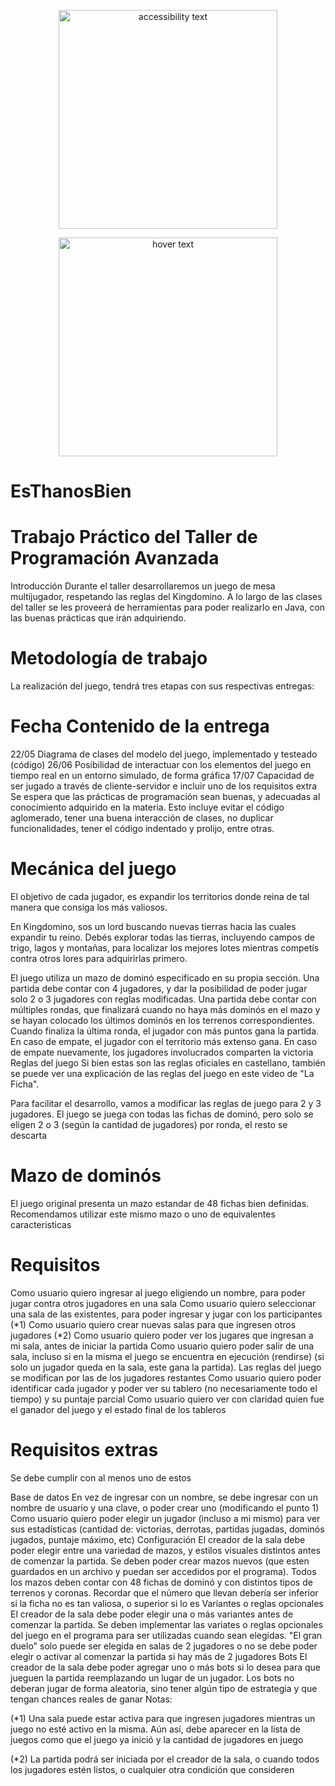 <p align="center">
<img src="https://encrypted-tbn0.gstatic.com/images?q=tbn:ANd9GcTsKHO7iuEdhfGwCEapjds_CRRg0_b_AuW4LMbFLk-yzWjpKNm1JsN403Yd1lBdFp4lYg&usqp=CAU" width="350" alt="accessibility text">
  </p>
  
  <p align="center">
    <img src="https://i.pinimg.com/originals/3b/87/43/3b8743cb9a25dd0614eb315ffd7b1c9a.jpg" width="350" title="hover text">
 </p>

# EsThanosBien 


# Trabajo Práctico del Taller de Programación Avanzada
Introducción
Durante el taller desarrollaremos un juego de mesa multijugador, respetando las reglas del Kingdomino. A lo largo de las clases del taller se les proveerá de herramientas para poder realizarlo en Java, con las buenas prácticas que irán adquiriendo.

# Metodología de trabajo
La realización del juego, tendrá tres etapas con sus respectivas entregas:

# Fecha	Contenido de la entrega
22/05	Diagrama de clases del modelo del juego, implementado y testeado (código)
26/06	Posibilidad de interactuar con los elementos del juego en tiempo real en un entorno simulado, de forma gráfica
17/07	Capacidad de ser jugado a través de cliente-servidor e incluir uno de los requisitos extra
Se espera que las prácticas de programación sean buenas, y adecuadas al conocimiento adquirido en la materia. Esto incluye evitar el código aglomerado, tener una buena interacción de clases, no duplicar funcionalidades, tener el código indentado y prolijo, entre otras.

# Mecánica del juego
El objetivo de cada jugador, es expandir los territorios donde reina de tal manera que consiga los más valiosos.

En Kingdomino, sos un lord buscando nuevas tierras hacia las cuales expandir tu reino. Debés explorar todas las tierras, incluyendo campos de trigo, lagos y montañas, para localizar los mejores lotes mientras competís contra otros lores para adquirirlas primero.

El juego utiliza un mazo de dominó especificado en su propia sección.
Una partida debe contar con 4 jugadores, y dar la posibilidad de poder jugar solo 2 o 3 jugadores con reglas modificadas.
Una partida debe contar con múltiples rondas, que finalizará cuando no haya más dominós en el mazo y se hayan colocado los últimos dominós en los terrenos correspondientes.
Cuando finaliza la última ronda, el jugador con más puntos gana la partida. En caso de empate, el jugador con el territorio más extenso gana. En caso de empate nuevamente, los jugadores involucrados comparten la victoria
Reglas del juego
Si bien estas son las reglas oficiales en castellano, también se puede ver una explicación de las reglas del juego en este video de "La Ficha".

Para facilitar el desarrollo, vamos a modificar las reglas de juego para 2 y 3 jugadores. El juego se juega con todas las fichas de dominó, pero solo se eligen 2 o 3 (según la cantidad de jugadores) por ronda, el resto se descarta

# Mazo de dominós
El juego original presenta un mazo estandar de 48 fichas bien definidas. Recomendamos utilizar este mismo mazo o uno de equivalentes caracteristicas

# Requisitos
Como usuario quiero ingresar al juego eligiendo un nombre, para poder jugar contra otros jugadores en una sala
Como usuario quiero seleccionar una sala de las existentes, para poder ingresar y jugar con los participantes (*1)
Como usuario quiero crear nuevas salas para que ingresen otros jugadores (*2)
Como usuario quiero poder ver los jugares que ingresan a mi sala, antes de iniciar la partida
Como usuario quiero poder salir de una sala, incluso si en la misma el juego se encuentra en ejecución (rendirse) (si solo un jugador queda en la sala, este gana la partida). Las reglas del juego se modifican por las de los jugadores restantes
Como usuario quiero poder identificar cada jugador y poder ver su tablero (no necesariamente todo el tiempo) y su puntaje parcial
Como usuario quiero ver con claridad quien fue el ganador del juego y el estado final de los tableros
# Requisitos extras
Se debe cumplir con al menos uno de estos

Base de datos
En vez de ingresar con un nombre, se debe ingresar con un nombre de usuario y una clave, o poder crear uno (modificando el punto 1)
Como usuario quiero poder elegir un jugador (incluso a mi mismo) para ver sus estadísticas (cantidad de: victorias, derrotas, partidas jugadas, dominós jugados, puntaje máximo, etc)
Configuración
El creador de la sala debe poder elegir entre una variedad de mazos, y estilos visuales distintos antes de comenzar la partida.
Se deben poder crear mazos nuevos (que esten guardados en un archivo y puedan ser accedidos por el programa). Todos los mazos deben contar con 48 fichas de dominó y con distintos tipos de terrenos y coronas. Recordar que el número que llevan debería ser inferior si la ficha no es tan valiosa, o superior si lo es
Variantes o reglas opcionales
El creador de la sala debe poder elegir una o más variantes antes de comenzar la partida.
Se deben implementar las variates o reglas opcionales del juego en el programa para ser utilizadas cuando sean elegidas. "El gran duelo" solo puede ser elegida en salas de 2 jugadores o no se debe poder elegir o activar al comenzar la partida si hay más de 2 jugadores
Bots
El creador de la sala debe poder agregar uno o más bots si lo desea para que jueguen la partida reemplazando un lugar de un jugador.
Los bots no deberan jugar de forma aleatoria, sino tener algún tipo de estrategia y que tengan chances reales de ganar
Notas:

(*1) Una sala puede estar activa para que ingresen jugadores mientras un juego no esté activo en la misma. Aún así, debe aparecer en la lista de juegos como que el juego ya inició y la cantidad de jugadores en juego

(*2) La partida podrá ser iniciada por el creador de la sala, o cuando todos los jugadores estén listos, o cualquier otra condición que consideren
